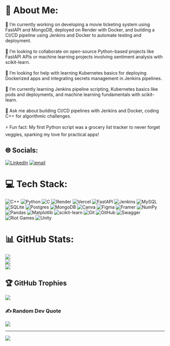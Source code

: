# 💫 About Me:
🔭 I’m currently working on developing a movie ticketing system using FastAPI and MongoDB, deployed on Render with Docker, and building a CI/CD pipeline using Jenkins and Docker to automate testing and deployment.<br><br>👯 I’m looking to collaborate on open-source Python-based projects like FastAPI APIs or machine learning projects involving sentiment analysis with scikit-learn.<br><br>🤝 I’m looking for help with learning Kubernetes basics for deploying Dockerized apps and integrating secrets management in Jenkins pipelines.<br><br>🌱 I’m currently learning Jenkins pipeline scripting, Kubernetes basics like pods and deployments, and machine learning fundamentals with scikit-learn.<br><br>💬 Ask me about building CI/CD pipelines with Jenkins and Docker, coding C++ for algorithmic challenges.<br><br>⚡ Fun fact: My first Python script was a grocery list tracker to never forget veggies, sparking my love for practical apps!


## 🌐 Socials:
[![LinkedIn](https://img.shields.io/badge/LinkedIn-%230077B5.svg?logo=linkedin&logoColor=white)](https://www.linkedin.com/in/jeevan-md-011ab8280/) [![email](https://img.shields.io/badge/Email-D14836?logo=gmail&logoColor=white)](mailto:jeevanmdwork@gmail.com) 

# 💻 Tech Stack:
![C++](https://img.shields.io/badge/c++-%2300599C.svg?style=flat&logo=c%2B%2B&logoColor=white) ![Python](https://img.shields.io/badge/python-3670A0?style=flat&logo=python&logoColor=ffdd54) ![C](https://img.shields.io/badge/c-%2300599C.svg?style=flat&logo=c&logoColor=white) ![Render](https://img.shields.io/badge/Render-%46E3B7.svg?style=flat&logo=render&logoColor=white) ![Vercel](https://img.shields.io/badge/vercel-%23000000.svg?style=flat&logo=vercel&logoColor=white) ![FastAPI](https://img.shields.io/badge/FastAPI-005571?style=flat&logo=fastapi) ![Jenkins](https://img.shields.io/badge/jenkins-%232C5263.svg?style=flat&logo=jenkins&logoColor=white) ![MySQL](https://img.shields.io/badge/mysql-4479A1.svg?style=flat&logo=mysql&logoColor=white) ![SQLite](https://img.shields.io/badge/sqlite-%2307405e.svg?style=flat&logo=sqlite&logoColor=white) ![Postgres](https://img.shields.io/badge/postgres-%23316192.svg?style=flat&logo=postgresql&logoColor=white) ![MongoDB](https://img.shields.io/badge/MongoDB-%234ea94b.svg?style=flat&logo=mongodb&logoColor=white) ![Canva](https://img.shields.io/badge/Canva-%2300C4CC.svg?style=flat&logo=Canva&logoColor=white) ![Figma](https://img.shields.io/badge/figma-%23F24E1E.svg?style=flat&logo=figma&logoColor=white) ![Framer](https://img.shields.io/badge/Framer-black?style=flat&logo=framer&logoColor=blue) ![NumPy](https://img.shields.io/badge/numpy-%23013243.svg?style=flat&logo=numpy&logoColor=white) ![Pandas](https://img.shields.io/badge/pandas-%23150458.svg?style=flat&logo=pandas&logoColor=white) ![Matplotlib](https://img.shields.io/badge/Matplotlib-%23ffffff.svg?style=flat&logo=Matplotlib&logoColor=black) ![scikit-learn](https://img.shields.io/badge/scikit--learn-%23F7931E.svg?style=flat&logo=scikit-learn&logoColor=white) ![Git](https://img.shields.io/badge/git-%23F05033.svg?style=flat&logo=git&logoColor=white) ![GitHub](https://img.shields.io/badge/github-%23121011.svg?style=flat&logo=github&logoColor=white) ![Swagger](https://img.shields.io/badge/-Swagger-%23Clojure?style=flat&logo=swagger&logoColor=white) ![Riot Games](https://img.shields.io/badge/riotgames-D32936.svg?style=flat&logo=riotgames&logoColor=white) ![Unity](https://img.shields.io/badge/unity-%23000000.svg?style=flat&logo=unity&logoColor=white)
# 📊 GitHub Stats:
![](https://github-readme-stats.vercel.app/api?username=jeevano7&theme=dracula&hide_border=false&include_all_commits=true&count_private=true)<br/>
![](https://nirzak-streak-stats.vercel.app/?user=jeevano7&theme=dracula&hide_border=false)<br/>
![](https://github-readme-stats.vercel.app/api/top-langs/?username=jeevano7&theme=dracula&hide_border=false&include_all_commits=true&count_private=true&layout=compact)

## 🏆 GitHub Trophies
![](https://github-profile-trophy.vercel.app/?username=jeevano7&theme=radical&no-frame=false&no-bg=true&margin-w=4)

### ✍️ Random Dev Quote
![](https://quotes-github-readme.vercel.app/api?type=horizontal&theme=radical)

---
[![](https://visitcount.itsvg.in/api?id=jeevano7&icon=0&color=0)](https://visitcount.itsvg.in)

<!-- Proudly created with GPRM ( https://gprm.itsvg.in ) -->
